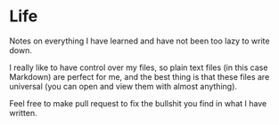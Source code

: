 # Life

Notes on everything I have learned and have not been too lazy to write down.

I really like to have control over my files, so plain text files (in this case Markdown) are perfect for me, and the best thing is that these files are universal (you can open and view them with almost anything).

Feel free to make pull request to fix the bullshit you find in what I have written.
